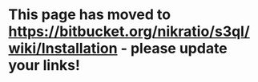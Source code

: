 # This page has moved to https://bitbucket.org/nikratio/s3ql/wiki/Installation - please update your links! #